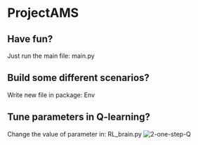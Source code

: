# ProjectAMS

## Have fun?
Just run the main file: main.py

## Build some different scenarios? 
Write new file in package: Env

## Tune parameters in Q-learning? 
Change the value of parameter in: RL_brain.py
![2-one-step-Q ](https://user-images.githubusercontent.com/55374976/141682509-4cf7406a-aac7-43ca-8ff1-a072b1f25e89.jpg)

